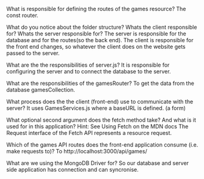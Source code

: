 What is responsible for defining the routes of the games resource?
The const router.

What do you notice about the folder structure? Whats the client responsible for? Whats the server responsible for?
The server is responsible for the database and for the routes(so the back end). The client is responsible for the front end changes, so whatever the client does on the website gets passed to the server.

What are the the responsibilities of server.js?
It is responsible for configuring the server and to connect the database to the server.


What are the responsibilities of the gamesRouter?
To get the data from the database gamesCollection.

What process does the the client (front-end) use to communicate with the server?
It uses GamesServices.js where a baseURL is defined. (a form)

What optional second argument does the fetch method take? And what is it used for in this application? Hint: See Using Fetch on the MDN docs
The Request interface of the Fetch API represents a resource request.

Which of the games API routes does the front-end application consume (i.e. make requests to)?
To http://localhost:3000/api/games/

What are we using the MongoDB Driver for?
So our database and server side application has connection and can syncronise.